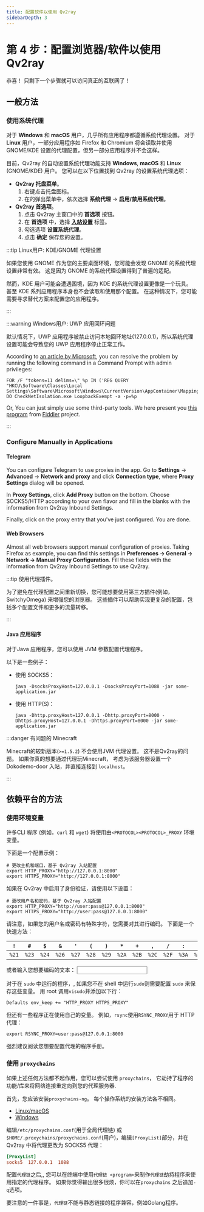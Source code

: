 ```yaml
---
title: 配置软件以使用 Qv2ray
sidebarDepth: 3
---
```


# 第 4 步：配置浏览器/软件以使用 Qv2ray

恭喜！ 只剩下一个步骤就可以访问真正的互联网了！

## 一般方法

### 使用系统代理

对于 **Windows** 和 **macOS** 用户，几乎所有应用程序都遵循系统代理设置。 对于 **Linux** 用户，一部分应用程序如 Firefox 和 Chromium 将会读取并使用 GNOME/KDE 设置的代理配置，但另一部分应用程序并不会这样。

目前，Qv2ray 的自动设置系统代理功能支持 **Windows**, **macOS** 和 **Linux** (GNOME/KDE) 用户。 您可以在以下位置找到 Qv2ray 的设置系统代理选项：

- **Qv2ray 托盘菜单**。
  1.  右键点击托盘图标。
  2.  在的弹出菜单中，依次选择 **系统代理** -> **启用/禁用系统代理**。
- **Qv2ray 首选项**。
  1.  点击 Qv2ray 主窗口中的 **首选项** 按钮。
  2.  在 **首选项** 中，选择 **[入站设置](qv2ray://open/preference/inbound)** 标签。
  3.  勾选选项 **设置系统代理**。
  4.  点击 **确定** 保存您的设置。

:::tip Linux用户: KDE/GNOME 代理设置

如果您使用 GNOME 作为您的主要桌面环境，您可能会发现 GNOME 的系统代理设置非常有效。 这是因为 GNOME 的系统代理设置得到了普遍的适配。

然而，KDE 用户可能会遭遇困境，因为 KDE 的系统代理设置更像是一个玩具。 甚至 KDE 系列应用程序本身也不会读取和使用那个配置。 在这种情况下，您可能需要寻求替代方案来配置您的应用程序。

:::

:::warning Windows用户: UWP 应用回环问题

默认情况下，UWP 应用程序被禁止访问本地回环地址(127.0.0.1)，所以系统代理设置可能会导致您的 UWP 应用程序停止正常工作。

According to [an article by Microsoft](https://docs.microsoft.com/en-us/windows/iot-core/develop-your-app/loopback), you can resolve the problem by running the following command in a Command Prompt with admin privileges:

```shell
FOR /F "tokens=11 delims=\" %p IN ('REG QUERY "HKCU\Software\Classes\Local Settings\Software\Microsoft\Windows\CurrentVersion\AppContainer\Mappings"') DO CheckNetIsolation.exe LoopbackExempt -a -p=%p
```

Or, You can just simply use some third-party tools. We here present you [this program](/EnableLoopback.zip) from [Fiddler](https://www.telerik.com/fiddler) project.

:::

### Configure Manually in Applications

#### Telegram

You can configure Telegram to use proxies in the app. Go to **Settings** -> **Advanced** -> **Network and proxy** and click **Connection type**, where **Proxy Settings** dialog will be opened.

In **Proxy Settings**, click **Add Proxy** button on the bottom. Choose SOCKS5/HTTP according to your own flavor and fill in the blanks with the information from Qv2ray Inbound Settings.

Finally, click on the proxy entry that you've just configured. You are done.

#### Web Browsers

Almost all web browsers support manual configuration of proxies. Taking Firefox as example, you can find this settings in **Preferences -> General -> Network -> Manual Proxy Configuration**. Fill these fields with the information from Qv2ray Inbound Settings to use Qv2ray.

:::tip 使用代理插件。

为了避免在代理配置之间重新切换，您可能想要使用第三方插件(例如，SwitchyOmega) 来增强您的浏览器。 这些插件可以帮助实现更复杂的配置，包括多个配置文件和更多的流量转移。

:::

#### Java 应用程序

对于Java 应用程序，您可以使用 JVM 参数配置代理程序。

以下是一些例子：

- 使用 SOCKS5：
  ```shell
  java -DsocksProxyHost=127.0.0.1 -DsocksProxyPort=1088 -jar some-application.jar
  ```
- 使用 HTTP(S)：
  ```shell
  java -Dhttp.proxyHost=127.0.0.1 -Dhttp.proxyPort=8000 -Dhttps.proxyHost=127.0.0.1 -Dhttps.proxyPort=8000 -jar some-application.jar
  ```

:::danger 有问题的 Minecraft

Minecraft的较新版本(`>=1.5.2`) 不会使用JVM 代理设置。 这不是Qv2ray的问题。 如果你真的想要通过代理玩Minecraft， 考虑为该服务器设置一个 Dokodemo-door 入站，并直接连接到 `localhost`。

:::

## 依赖平台的方法

### 使用环境变量

许多CLI 程序 (例如，`curl` 和 `wget`) 将使用由`<PROTOCOL><PROTOCOL>_PROXY` 环境变量。

下面是一个配置示例：

```shell
# 更改主机和端口，基于 Qv2ray 入站配置
export HTTP_PROXY="http://127.0.0.1:8000"
export HTTPS_PROXY="http://127.0.0.1:8000"
```

如果在 Qv2ray 中启用了身份验证，请使用以下设置：

```shell
# 更改用户名和密码，基于 Qv2ray 入站配置
export HTTP_PROXY="http://user:pass@127.0.0.1:8000"
export HTTPS_PROXY="http://user:pass@127.0.0.1:8000"
```

请注意，如果您的用户名或密码有特殊字符，您需要对其进行编码。 下面是一个快速方法：

| `!`   | `#`   | `$`   | `&` | `'`   | `(`   | `)`   | `*`   | `+`   | `,`   | `/`   | `:`   | `;`   | `=`   | `?`   | `@`   | `[`   | `]`   |
| ----- | ----- | ----- | ------- | ----- | ----- | ----- | ----- | ----- | ----- | ----- | ----- | ----- | ----- | ----- | ----- | ----- | ----- |
| `%21` | `%23` | `%24` | `%26`   | `%27` | `%28` | `%29` | `%2A` | `%2B` | `%2C` | `%2F` | `%3A` | `%3B` | `%3D` | `%3F` | `%40` | `%5B` | `%5D` |

或者输入您想要编码的文本： <input v-model="input" />

<template v-if="input">
  编码文本： <code>{{ escaped }}</code>
</template>

对于在 `sudo` 中运行的程序，, 如果您不在 shell 中运行`sudo`则需要配置 `sudo` 来保存这些变量。 用 root 调用`visudo`并添加以下行：

```shell
Defaults env_keep += "HTTP_PROXY HTTPS_PROXY"
```

但还有一些程序正在使用自己的变量。 例如，`rsync`使用`RSYNC_PROXY`用于 HTTP 代理：

```shell
export RSYNC_PROXY=user:pass@127.0.0.1:8000
```

强烈建议阅读您想要配置代理的程序手册。

### 使用 `proxychains`

如果上述任何方法都不起作用，您可以尝试使用 `proxychains`， 它劫持了程序的功能/库来将网络连接重定向到您的代理服务器.

首先，您应该安装`proxychains-ng`。 每个操作系统的安装方法各不相同。

- [Linux/macOS](https://github.com/rofl0r/proxychains-ng)
- [Windows](https://github.com/shunf4/proxychains-windows)

编辑`/etc/proxychains.conf`(用于全局代理链) 或`$HOME/.proxychains/proxychains.conf`(用户)，编辑`[ProxyList]`部分，并在 Qv2ray 中将代理更改为 SOCKS5 代理：

```ini
[ProxyList]
socks5  127.0.0.1  1088
```

配置`代理链`之后,, 您可以在终端中使用`代理链 <program>`来制作`代理链`劫持程序来使用指定的代理程序。 如果你觉得输出很多很烦，你可以在`proxychains` 之后追加`-q`选项。

要注意的一件事是，`代理链`不能与静态链接的程序兼容，例如Golang程序。

<script>
export default {
  data: () => ({
    input: ''
  }),
  computed: {
    escaped() {
      return encodeURIComponent(this.input)
    }
  }
}
</script>

